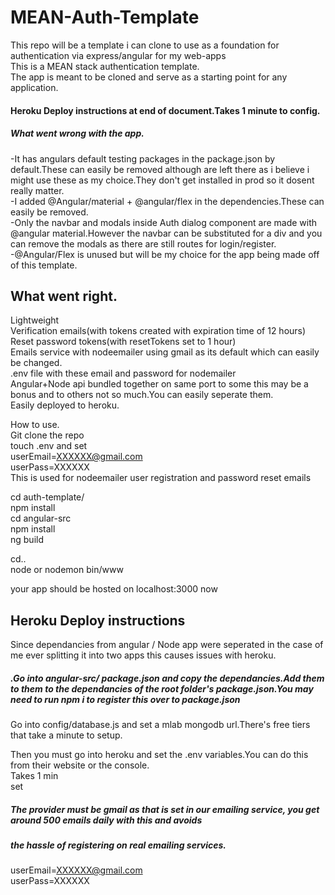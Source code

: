 # MEAN-Auth-Template
This repo will be a template i can clone to use as a foundation for authentication via express/angular for my web-apps  
This is a MEAN stack authentication template.    
The app is meant to be cloned and serve as a starting point for any application.    

#### Heroku Deploy instructions at end of document.Takes 1 minute to config.

##### What went wrong with the app.  
-It has angulars default testing packages in the package.json by default.These can easily be removed although are left there
 as i believe i might use these as my choice.They don't get installed in prod so it dosent really matter.    
 -I added @Angular/material + @angular/flex in the dependencies.These can easily be removed.  
    -Only the navbar and modals inside Auth dialog component are made with @angular material.However the navbar can be substituted for 
      a div and you can remove the modals as there are still routes for login/register.  
    -@Angular/Flex is unused but will be my choice for the app being made off of this template.  
    
    
## What went right.
Lightweight  
Verification emails(with tokens created with expiration time of 12 hours)  
Reset password tokens(with resetTokens set to 1 hour)  
Emails service with nodeemailer using gmail as its default which can easily be changed.  
.env file with these email and password for nodemailer  
Angular+Node api bundled together on same port to some this may be a bonus and to others not so much.You can easily seperate them.  
Easily deployed to heroku.  

How to use.  
Git clone the repo  
touch .env and set  
userEmail=XXXXXX@gmail.com  
userPass=XXXXXX  
This is used for nodeemailer user registration and password reset emails  

cd auth-template/  
npm install  
cd angular-src  
npm install  
ng build  

cd..  
node or nodemon bin/www  

your app should be hosted on localhost:3000 now  


## Heroku Deploy instructions
Since dependancies from angular / Node app were seperated in the case of me ever splitting it into two apps this causes issues with heroku.  

##### .Go into angular-src/ package.json and copy the dependancies.Add them to them to the dependancies of the root folder's package.json.You may need to run npm i to register this over to package.json  

Go into config/database.js and set a mlab mongodb url.There's free tiers that take a minute to setup.  

Then you must go into heroku and set the .env variables.You can do this from their website or the console.  
Takes 1 min  
set  
##### The provider must be gmail as that is set in our emailing service, you get around 500 emails daily with this and avoids   
##### the hassle of registering on real emailing services.
userEmail=XXXXXX@gmail.com  
userPass=XXXXXX  




